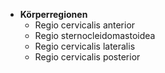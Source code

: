 ---
---
- **Körperregionen**
	- Regio cervicalis anterior
	- Regio sternocleidomastoidea
	- Regio cervicalis lateralis
	- Regio cervicalis posterior